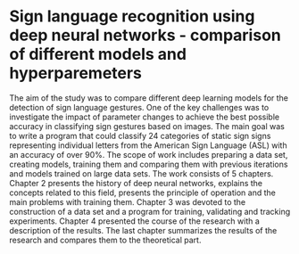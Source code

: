 # Sign language recognition using deep neural networks - comparison of different models and hyperparemeters
The aim of the study was to compare different deep learning models for the detection of sign language gestures. One of the key challenges was to investigate the impact of parameter changes to achieve the best possible accuracy in classifying sign gestures based on images. The main goal was to write a program that could classify 24 categories of static sign signs representing individual letters from the American Sign Language (ASL) with an accuracy of over 90%. The scope of work includes preparing a data set, creating models, training them and comparing them with previous iterations and models trained on large data sets. The work consists of 5 chapters. Chapter 2 presents the history of deep neural networks, explains the concepts related to this field, presents the principle of operation and the main problems with training them. Chapter 3 was devoted to the construction of a data set and a program for training, validating and tracking experiments. Chapter 4 presented the course of the research with a description of the results. The last chapter summarizes the results of the research and compares them to the theoretical part.